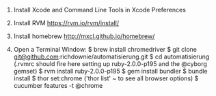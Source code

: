 1. Install Xcode and Command Line Tools in Xcode Preferences
2. Install RVM https://rvm.io/rvm/install/
3. Install homebrew http://mxcl.github.io/homebrew/

4. Open a Terminal Window:
       $ brew install chromedriver
       $ git clone git@github.com:richdownie/automatisierung.git
       $ cd automatisierung (.rvmrc should fire here setting up ruby-2.0.0-p195 and the @cyborg gemset)
       $ rvm install ruby-2.0.0-p195
       $ gem install bundler
       $ bundle install
       $ thor set:chrome ('thor list' ~ to see all browser options)
       $ cucumber features -t @chrome